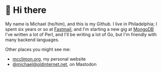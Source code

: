 # 👋 Hi there

My name is Michael (he/him), and this is my Github. I live in Philadelphia; I
spent six years or so at [Fastmail](//www.fastmail.com), and I'm starting a
new gig at [MongoDB](//www.mongodb.com) I've written a lot of Perl, and I'll
be writing a lot of Go, but I'm friendly with many backend languages.

Other places you might see me:
- [mcclimon.org](//www.mcclimon.org), my personal website
- [@michael@oldinternet.net](https://oldinternet.net/@michael), on Mastodon

